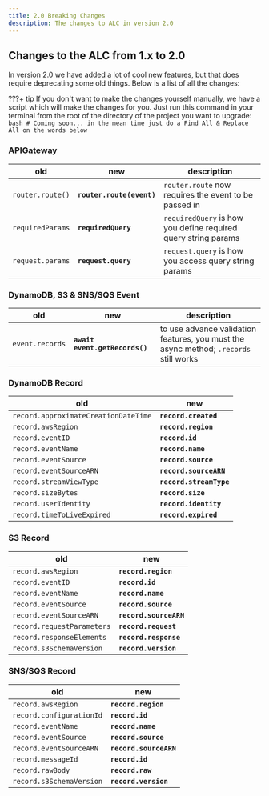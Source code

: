 ```yaml
---
title: 2.0 Breaking Changes
description: The changes to ALC in version 2.0
---
```


## Changes to the ALC from 1.x to 2.0

In version 2.0 we have added a lot of cool new features, but that does require deprecating some old things. Below is a list of all the changes:

???+ tip
    If you don't want to make the changes yourself manually, we have a script which will make the changes for you. Just run this command in your terminal from the root of the directory of the project you want to upgrade:
    ```bash
        # Coming soon... in the mean time just do a Find All & Replace All on the words below
    ```

### APIGateway

| old              | new                      | description                                                    |
|------------------|--------------------------|----------------------------------------------------------------|
| `router.route()` | **`router.route(event)`**| `router.route` now requires the event to be passed in          |
| `requiredParams` | **`requiredQuery`**      | `requiredQuery` is how you define required query string params |
| `request.params` | **`request.query`**      | `request.query` is how you access query string params          |

### DynamoDB, S3 & SNS/SQS Event

| old              | new                           | description                                                                           |
|------------------|-------------------------------|---------------------------------------------------------------------------------------|
| `event.records`  | **`await event.getRecords()`**| to use advance validation features, you must the async method; `.records` still works |


### DynamoDB Record

| old                                   | new                    |
|---------------------------------------|------------------------|
| `record.approximateCreationDateTime`  | **`record.created`**   |
| `record.awsRegion`                    | **`record.region`**    |
| `record.eventID`                      | **`record.id`**        |
| `record.eventName`                    | **`record.name`**      |
| `record.eventSource`                  | **`record.source`**    |
| `record.eventSourceARN`               | **`record.sourceARN`** |
| `record.streamViewType`               | **`record.streamType`**|
| `record.sizeBytes`                    | **`record.size`**      |
| `record.userIdentity`                 | **`record.identity`**  |
| `record.timeToLiveExpired`            | **`record.expired`**   |

### S3 Record

| old                                   | new                    |
|---------------------------------------|------------------------|
| `record.awsRegion`                    | **`record.region`**    |
| `record.eventID`                      | **`record.id`**        |
| `record.eventName`                    | **`record.name`**      |
| `record.eventSource`                  | **`record.source`**    |
| `record.eventSourceARN`               | **`record.sourceARN`** |
| `record.requestParameters`            | **`record.request`**   |
| `record.responseElements`             | **`record.response`**  |
| `record.s3SchemaVersion`              | **`record.version`**   |

### SNS/SQS Record

| old                                   | new                    |
|---------------------------------------|------------------------|
| `record.awsRegion`                    | **`record.region`**    |
| `record.configurationId`              | **`record.id`**        |
| `record.eventName`                    | **`record.name`**      |
| `record.eventSource`                  | **`record.source`**    |
| `record.eventSourceARN`               | **`record.sourceARN`** |
| `record.messageId`                    | **`record.id`**        |
| `record.rawBody`                      | **`record.raw`**       |
| `record.s3SchemaVersion`              | **`record.version`**   |
